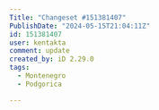 ```yaml
---
Title: "Changeset #151381407"
PublishDate: "2024-05-15T21:04:11Z"
id: 151381407
user: kentakta
comment: update
created_by: iD 2.29.0
tags:
  - Montenegro
  - Podgorica

---
```

